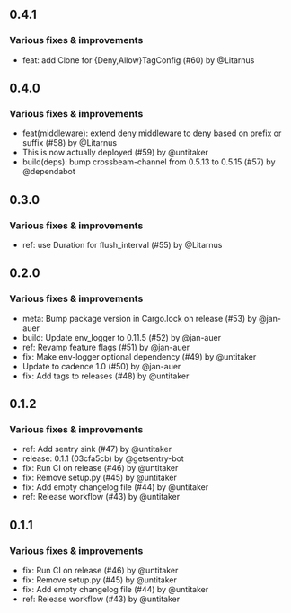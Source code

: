 ## 0.4.1

### Various fixes & improvements

- feat: add Clone for {Deny,Allow}TagConfig (#60) by @Litarnus

## 0.4.0

### Various fixes & improvements

- feat(middleware): extend deny middleware to deny based on prefix or suffix (#58) by @Litarnus
- This is now actually deployed (#59) by @untitaker
- build(deps): bump crossbeam-channel from 0.5.13 to 0.5.15 (#57) by @dependabot

## 0.3.0

### Various fixes & improvements

- ref: use Duration for flush_interval (#55) by @Litarnus

## 0.2.0

### Various fixes & improvements

- meta: Bump package version in Cargo.lock on release (#53) by @jan-auer
- build: Update env_logger to 0.11.5 (#52) by @jan-auer
- ref: Revamp feature flags (#51) by @jan-auer
- fix: Make env-logger optional dependency (#49) by @untitaker
- Update to cadence 1.0 (#50) by @jan-auer
- fix: Add tags to releases (#48) by @untitaker

## 0.1.2

### Various fixes & improvements

- ref: Add sentry sink (#47) by @untitaker
- release: 0.1.1 (03cfa5cb) by @getsentry-bot
- fix: Run CI on release (#46) by @untitaker
- fix: Remove setup.py (#45) by @untitaker
- fix: Add empty changelog file (#44) by @untitaker
- ref: Release workflow (#43) by @untitaker

## 0.1.1

### Various fixes & improvements

- fix: Run CI on release (#46) by @untitaker
- fix: Remove setup.py (#45) by @untitaker
- fix: Add empty changelog file (#44) by @untitaker
- ref: Release workflow (#43) by @untitaker

